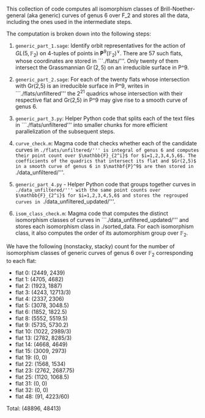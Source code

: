 This collection of code computes all isomorphism classes of Brill-Noether-general (aka generic) curves of genus 6 over F_2 and stores all the data, including the ones used in the intermediate steps. 

The computation is broken down into the following steps: 

1) ```generic_part_1.sage```: Identify orbit representatives for the action of $GL(5, \mathbb{F}_2)$ on 4-tuples of points in $\mathbf{P}^9(\mathbb{F}_2)^{\vee}$. There are 57 such flats, whose coordinates are stored in ```./flats/'''. Only twenty of them intersect the Grassmannian $\operatorname{Gr}(2,5)$ on an irreducible surface in P^9. 

2) ```generic_part_2.sage```: For each of the twenty flats whose intersection with Gr(2,5) is an irreducible surface in P^9, writes in ```./flats/unfiltered''' the $2^21$ quadrics whose intersection with their respective flat and Gr(2,5) in P^9 may give rise to a smooth curve of genus 6. 

3) ```generic_part_3.py```: Helper Python code that splits each of the text files in ```./flats/unfiltered''' into smaller chunks for more efficient parallelization of the subsequent steps. 

4) ```curve_check.m```: Magma code that checks whether each of the candidate curves in ```./flats/unfiltered/''' is integral of genus 6 and computes their point count over $\mathbb{F}_{2^i}$ for $i=1,2,3,4,5,6$. The coefficients of the quadrics that intersect its flat and $Gr(2,5)$ in a smooth curve of genus 6 in $\mathbf{P}^9$ are then stored in ```./data_unfiltered/'''. 

5) ```generic_part_4.py``` - Helper Python code that groups together curves in ```./data_unfiltered/''' with the same point counts over $\mathbb{F}_{2^i}$ for $i=1,2,3,4,5,6$ and stores the regrouped curves in ```./data_unfiltered_updated/'''. 

6) ```isom_class_check.m```: Magma code that computes the distinct isomorphism classes of curves in ```./data_unfiltered_updated/''' and stores each isomorphism class in ./sorted_data. For each isomorphism class, it also computes the order of its automorphism group over $\mathbb{F}_2$.  

We have the following (nonstacky, stacky) count for the number of isomorphism classes of generic curves of genus 6 over $\mathbb{F}_2$ corresponding to each flat:
- flat 0: (2449, 2439)
- flat 1: (4705, 4682)
- flat 2: (1923, 1887)
- flat 3: (4243, 12713/3)
- flat 4: (2337, 2306)
- flat 5: (3078, 3048.5)
- flat 6: (1852, 1822.5)
- flat 8: (5552, 5519.5)
- flat 9: (5735, 5730.2)
- flat 10: (1022, 2989/3)
- flat 13: (2782, 8285/3)
- flat 14: (4668, 4649)
- flat 15: (3009, 2973)
- flat 19: (0, 0)
- flat 22: (1568, 1534)
- flat 23: (2762, 2687.75)
- flat 25: (1120, 1068.5)
- flat 31: (0, 0)
- flat 32: (0, 0)
- flat 48: (91, 4223/60)

Total: (48896, 48413)
